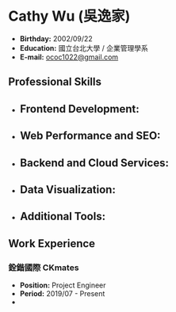 # Cathy Wu (吳逸家)

- **Birthday:** 2002/09/22
- **Education:** 國立台北大學 / 企業管理學系
- **E-mail:** ococ1022@gmail.com

## Professional Skills

- **Frontend Development:**
  -
  
- **Web Performance and SEO:**
  - 

- **Backend and Cloud Services:**
  -

- **Data Visualization:**
  -

- **Additional Tools:**
  -

## Work Experience

### 銓鍇國際 CKmates
- **Position:** Project Engineer
- **Period:** 2019/07 - Present
- 

